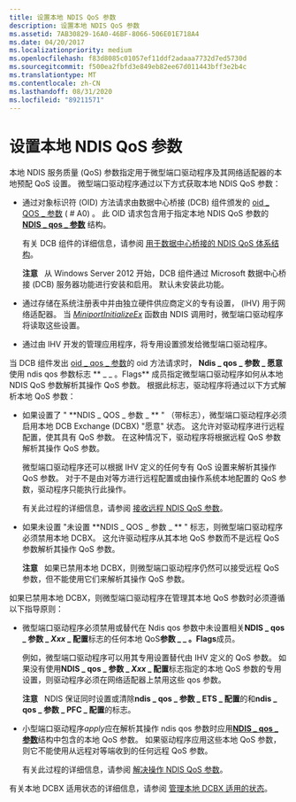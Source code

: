 ```yaml
---
title: 设置本地 NDIS QoS 参数
description: 设置本地 NDIS QoS 参数
ms.assetid: 7AB30829-16A0-46BF-8066-506E01E718A4
ms.date: 04/20/2017
ms.localizationpriority: medium
ms.openlocfilehash: f83d8085c01057ef11ddf2adaaa7732d7ed5730d
ms.sourcegitcommit: f500ea2fbfd3e849eb82ee67d011443bff3e2b4c
ms.translationtype: MT
ms.contentlocale: zh-CN
ms.lasthandoff: 08/31/2020
ms.locfileid: "89211571"
---
```

# <a name="setting-local-ndis-qos-parameters"></a>设置本地 NDIS QoS 参数


本地 NDIS 服务质量 (QoS) 参数指定用于微型端口驱动程序及其网络适配器的本地预配 QoS 设置。 微型端口驱动程序通过以下方式获取本地 NDIS QoS 参数：

-   通过对象标识符 (OID) 方法请求由数据中心桥接 (DCB) 组件颁发的 [oid \_ QOS \_ 参数](./oid-qos-parameters.md) ( # A0) 。 此 OID 请求包含用于指定本地 NDIS QoS 参数的 [**NDIS \_ qos \_ 参数**](/windows-hardware/drivers/ddi/ntddndis/ns-ntddndis-_ndis_qos_parameters) 结构。

    有关 DCB 组件的详细信息，请参阅 [用于数据中心桥接的 NDIS QoS 体系结构](ndis-qos-architecture-for-data-center-bridging.md)。

    **注意**   从 Windows Server 2012 开始，DCB 组件通过 Microsoft 数据中心桥接 (DCB) 服务器功能进行安装和启用。 默认未安装此功能。

     

-   通过存储在系统注册表中并由独立硬件供应商定义的专有设置， (IHV) 用于网络适配器。 当 [*MiniportInitializeEx*](/windows-hardware/drivers/ddi/ndis/nc-ndis-miniport_initialize) 函数由 NDIS 调用时，微型端口驱动程序将读取这些设置。

-   通过由 IHV 开发的管理应用程序，将专用设置颁发给微型端口驱动程序。

当 DCB 组件发出 [oid \_ qos \_ 参数](./oid-qos-parameters.md)的 oid 方法请求时， **Ndis \_ qos \_ 参数 \_ 愿意** 使用 ndis qos 参数标志 ** \_ \_ 。Flags** 成员指定微型端口驱动程序如何从本地 NDIS QoS 参数解析其操作 QoS 参数。 根据此标志，驱动程序将通过以下方式解析本地 QoS 参数：

-   如果设置了 " **NDIS \_ QOS \_ 参数 \_ ** " （带标志），微型端口驱动程序必须启用本地 DCB Exchange (DCBX) "愿意" 状态。 这允许对驱动程序进行远程配置，使其具有 QoS 参数。 在这种情况下，驱动程序将根据远程 QoS 参数解析其操作 QoS 参数。

    微型端口驱动程序还可以根据 IHV 定义的任何专有 QoS 设置来解析其操作 QoS 参数。 对于不是由对等方进行远程配置或由操作系统本地配置的 QoS 参数，驱动程序只能执行此操作。

    有关此过程的详细信息，请参阅 [接收远程 NDIS QoS 参数](receiving-remote-ndis-qos-parameters.md)。

-   如果未设置 "未设置 **NDIS \_ QOS \_ 参数 \_ ** " 标志，则微型端口驱动程序必须禁用本地 DCBX。 这允许驱动程序从其本地 QoS 参数而不是远程 QoS 参数解析其操作 QoS 参数。

    **注意**   如果已禁用本地 DCBX，则微型端口驱动程序仍然可以接受远程 QoS 参数，但不能使用它们来解析其操作 QoS 参数。

     

如果已禁用本地 DCBX，则微型端口驱动程序在管理其本地 QoS 参数时必须遵循以下指导原则：

-   微型端口驱动程序必须禁用或替代在 Ndis qos 参数中未设置相关**NDIS \_ qos \_ 参数 \_ *Xxx* \_ 配置**标志的任何本地 QoS**参数 \_ \_ 。Flags**成员。

    例如，微型端口驱动程序可以用其专用设置替代由 IHV 定义的 QoS 参数。 如果没有使用**NDIS \_ qos \_ 参数 \_ *Xxx* \_ 配置**标志指定的本地 QoS 参数的专用设置，则驱动程序必须在网络适配器上禁用这些 qos 参数。

    **注意**   NDIS 保证同时设置或清除**ndis \_ qos \_ 参数 \_ ETS \_ 配置**的和**ndis \_ qos \_ 参数 \_ PFC \_ 配置**的标志。

     

-   小型端口驱动程序*apply*应在解析其操作 ndis qos 参数时应用[**NDIS \_ qos \_ 参数**](/windows-hardware/drivers/ddi/ntddndis/ns-ntddndis-_ndis_qos_parameters)结构中包含的本地 QoS 参数。 如果驱动程序应用这些本地 QoS 参数，则它不能使用从远程对等端收到的任何远程 QoS 参数。

    有关此过程的详细信息，请参阅 [解决操作 NDIS QoS 参数](resolving-operational-ndis-qos-parameters.md)。

有关本地 DCBX 适用状态的详细信息，请参阅 [管理本地 DCBX 适用的状态](managing-the-local-dcbx-willing-state.md)。

 

